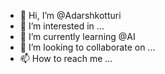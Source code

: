 - 👋 Hi, I’m @Adarshkotturi
- 👀 I’m interested in ...
- 🌱 I’m currently learning @AI
- 💞️ I’m looking to collaborate on ...
- 📫 How to reach me ...

<!---
Adarshkotturi/Adarshkotturi is a ✨ special ✨ repository because its `README.md` (this file) appears on your GitHub profile.
You can click the Preview link to take a look at your changes.
--->
